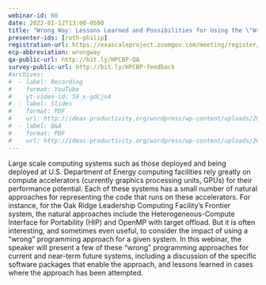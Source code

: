 ```yaml
---
webinar-id: 60
date: 2022-01-12T13:00-0500
title: "Wrong Way: Lessons Learned and Possibilities for Using the \"Wrong\" Programming Approach on Leadership Computing Facility Systems"
presenter-ids: [roth-philip]
registration-url: https://exascaleproject.zoomgov.com/meeting/register/vJItdemtqDkuHAPUcjMhLX_F2JtcHPSNB64
ecp-abbreviation: wrongway
qa-public-url: http://bit.ly/HPCBP-QA
survey-public-url: http://bit.ly/HPCBP-feedback
#archives:
#  - label: Recording
#    format: YouTube
#    yt-video-id: 59_x-gdCjn4
#  - label: Slides
#    format: PDF
#    url: http://ideas-productivity.org/wordpress/wp-content/uploads/2021/12/hpcbp-059-scisoftecosystem.pdf
#  - label: Q&A
#    format: PDF
#    url: http://ideas-productivity.org/wordpress/wp-content/uploads/2020/07/webinar043-spack-qa.pdf
---
```

Large scale computing systems such as those deployed and being deployed at U.S. Department of Energy computing facilities rely greatly on compute accelerators (currently graphics processing units, GPUs) for their performance potential. Each of these systems has a small number of natural approaches for representing the code that runs on these accelerators. For instance, for the Oak Ridge Leadership Computing Facility’s Frontier system, the natural approaches include the Heterogeneous-Compute Interface for Portability (HIP) and OpenMP with target offload. But it is often interesting, and sometimes even useful, to consider the impact of using a “wrong” programming approach for a given system. In this webinar, the speaker will present a few of these “wrong” programming approaches for current and near-term future systems, including a discussion of the specific software packages that enable the approach, and lessons learned in cases where the approach has been attempted.